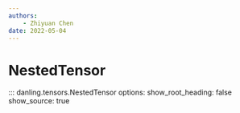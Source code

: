 ```yaml
---
authors:
    - Zhiyuan Chen
date: 2022-05-04
---
```


# NestedTensor

::: danling.tensors.NestedTensor
    options:
      show_root_heading: false
      show_source: true
